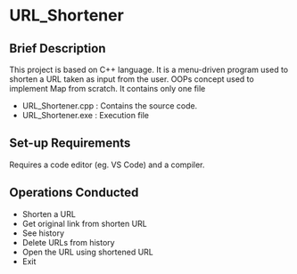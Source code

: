 # URL_Shortener


## Brief Description

This project is based on C++ language. It is a menu-driven program used to shorten a URL taken as input from the user. OOPs concept used to implement Map from scratch. It contains only one file 

- URL_Shortener.cpp : Contains the source code.
- URL_Shortener.exe : Execution file


## Set-up Requirements

Requires a code editor (eg. VS Code) and a compiler.


## Operations Conducted

- Shorten a URL
- Get original link from shorten URL
- See history
- Delete URLs from history
- Open the URL using shortened URL
- Exit
